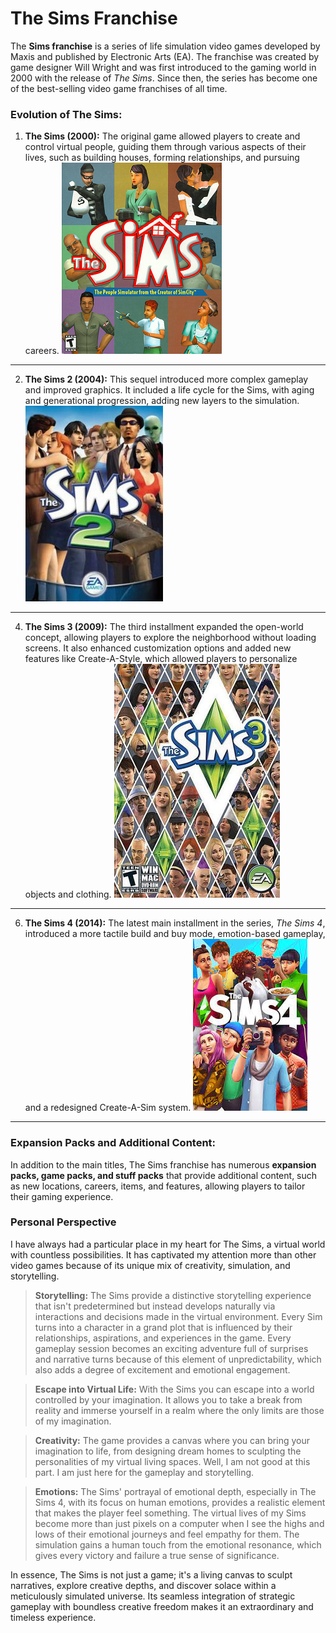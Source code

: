 # The Sims Franchise

The **Sims franchise** is a series of life simulation video games developed by Maxis and published by Electronic Arts (EA). The franchise was created by game designer Will Wright and was first introduced to the gaming world in 2000 with the release of *The Sims*. Since then, the series has become one of the best-selling video game franchises of all time.

### Evolution of The Sims:

1. **The Sims (2000):** The original game allowed players to create and control virtual people, guiding them through various aspects of their lives, such as building houses, forming relationships, and pursuing careers. ![The Sims](assets/Bluee21_1.png)
-------

2. **The Sims 2 (2004):** This sequel introduced more complex gameplay and improved graphics. It included a life cycle for the Sims, with aging and generational progression, adding new layers to the simulation. ![The Sims 2](assets/bluee21_2.jpg)
--------

4. **The Sims 3 (2009):** The third installment expanded the open-world concept, allowing players to explore the neighborhood without loading screens. It also enhanced customization options and added new features like Create-A-Style, which allowed players to personalize objects and clothing.
![The Sims 3](assets/bluee21_3.jpg)
--------

6. **The Sims 4 (2014):** The latest main installment in the series, *The Sims 4*, introduced a more tactile build and buy mode, emotion-based gameplay, and a redesigned Create-A-Sim system.
![The Sims 4](assets/bluee21_4.jpg)
--------
   

### Expansion Packs and Additional Content:

In addition to the main titles, The Sims franchise has numerous **expansion packs, game packs, and stuff packs** that provide additional content, such as new locations, careers, items, and features, allowing players to tailor their gaming experience.

### Personal Perspective 

I have always had a particular place in my heart for The Sims, a virtual world with countless possibilities. It has captivated my attention more than other video games because of its unique mix of creativity, simulation, and storytelling.

> **Storytelling:**
The Sims provide a distinctive storytelling experience that isn't predetermined but instead develops naturally via interactions and decisions made in the virtual environment. Every Sim turns into a character in a grand plot that is influenced by their relationships, aspirations, and experiences in the game. Every gameplay session becomes an exciting adventure full of surprises and narrative turns because of this element of unpredictability, which also adds a degree of excitement and emotional engagement.

> **Escape into Virtual Life:**
With the Sims you can escape into a world controlled by your imagination. It allows you to take a break from reality and immerse yourself in a realm where the only limits are those of my imagination.

> **Creativity:**
The game provides a canvas where you can bring your imagination to life, from designing dream homes to sculpting the personalities of my virtual living spaces. Well, I am not good at this part. I am just here for the gameplay and storytelling.

> **Emotions:**
The Sims' portrayal of emotional depth, especially in The Sims 4, with its focus on human emotions, provides a realistic element that makes the player feel something. The virtual lives of my Sims become more than just pixels on a computer when I see the highs and lows of their emotional journeys and feel empathy for them. The simulation gains a human touch from the emotional resonance, which gives every victory and failure a true sense of significance.

In essence, The Sims is not just a game; it's a living canvas to sculpt narratives, explore creative depths, and discover solace within a meticulously simulated universe. Its seamless integration of strategic gameplay with boundless creative freedom makes it an extraordinary and timeless experience. 

